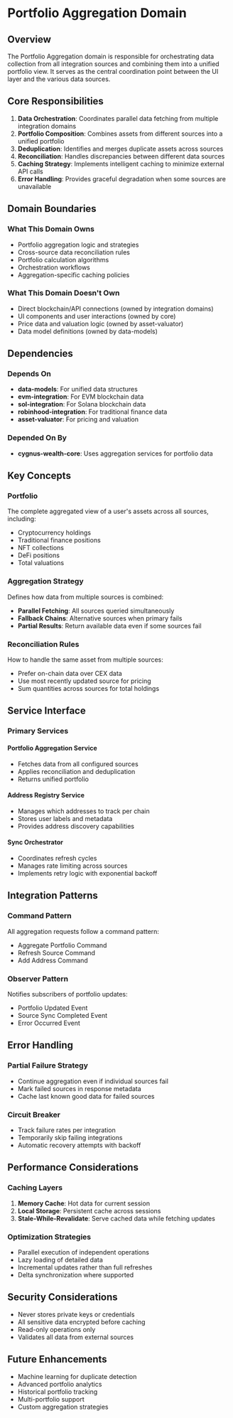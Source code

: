 # Portfolio Aggregation Domain

## Overview

The Portfolio Aggregation domain is responsible for orchestrating data collection from all integration sources and combining them into a unified portfolio view. It serves as the central coordination point between the UI layer and the various data sources.

## Core Responsibilities

1. **Data Orchestration**: Coordinates parallel data fetching from multiple integration domains
2. **Portfolio Composition**: Combines assets from different sources into a unified portfolio
3. **Deduplication**: Identifies and merges duplicate assets across sources
4. **Reconciliation**: Handles discrepancies between different data sources
5. **Caching Strategy**: Implements intelligent caching to minimize external API calls
6. **Error Handling**: Provides graceful degradation when some sources are unavailable

## Domain Boundaries

### What This Domain Owns
- Portfolio aggregation logic and strategies
- Cross-source data reconciliation rules
- Portfolio calculation algorithms
- Orchestration workflows
- Aggregation-specific caching policies

### What This Domain Doesn't Own
- Direct blockchain/API connections (owned by integration domains)
- UI components and user interactions (owned by core)
- Price data and valuation logic (owned by asset-valuator)
- Data model definitions (owned by data-models)

## Dependencies

### Depends On
- **data-models**: For unified data structures
- **evm-integration**: For EVM blockchain data
- **sol-integration**: For Solana blockchain data
- **robinhood-integration**: For traditional finance data
- **asset-valuator**: For pricing and valuation

### Depended On By
- **cygnus-wealth-core**: Uses aggregation services for portfolio data

## Key Concepts

### Portfolio
The complete aggregated view of a user's assets across all sources, including:
- Cryptocurrency holdings
- Traditional finance positions
- NFT collections
- DeFi positions
- Total valuations

### Aggregation Strategy
Defines how data from multiple sources is combined:
- **Parallel Fetching**: All sources queried simultaneously
- **Fallback Chains**: Alternative sources when primary fails
- **Partial Results**: Return available data even if some sources fail

### Reconciliation Rules
How to handle the same asset from multiple sources:
- Prefer on-chain data over CEX data
- Use most recently updated source for pricing
- Sum quantities across sources for total holdings

## Service Interface

### Primary Services

#### Portfolio Aggregation Service
- Fetches data from all configured sources
- Applies reconciliation and deduplication
- Returns unified portfolio

#### Address Registry Service
- Manages which addresses to track per chain
- Stores user labels and metadata
- Provides address discovery capabilities

#### Sync Orchestrator
- Coordinates refresh cycles
- Manages rate limiting across sources
- Implements retry logic with exponential backoff

## Integration Patterns

### Command Pattern
All aggregation requests follow a command pattern:
- Aggregate Portfolio Command
- Refresh Source Command
- Add Address Command

### Observer Pattern
Notifies subscribers of portfolio updates:
- Portfolio Updated Event
- Source Sync Completed Event
- Error Occurred Event

## Error Handling

### Partial Failure Strategy
- Continue aggregation even if individual sources fail
- Mark failed sources in response metadata
- Cache last known good data for failed sources

### Circuit Breaker
- Track failure rates per integration
- Temporarily skip failing integrations
- Automatic recovery attempts with backoff

## Performance Considerations

### Caching Layers
1. **Memory Cache**: Hot data for current session
2. **Local Storage**: Persistent cache across sessions
3. **Stale-While-Revalidate**: Serve cached data while fetching updates

### Optimization Strategies
- Parallel execution of independent operations
- Lazy loading of detailed data
- Incremental updates rather than full refreshes
- Delta synchronization where supported

## Security Considerations

- Never stores private keys or credentials
- All sensitive data encrypted before caching
- Read-only operations only
- Validates all data from external sources

## Future Enhancements

- Machine learning for duplicate detection
- Advanced portfolio analytics
- Historical portfolio tracking
- Multi-portfolio support
- Custom aggregation strategies